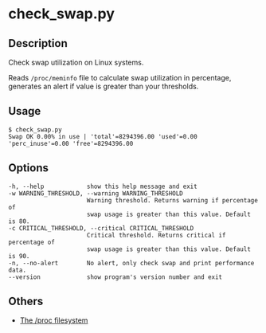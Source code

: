 # check_swap.py

## Description

Check swap utilization on Linux systems.

Reads `/proc/meminfo` file to calculate swap utilization in percentage,
generates an alert if value is greater than your thresholds.


## Usage

    $ check_swap.py
    Swap OK 0.00% in use | 'total'=8294396.00 'used'=0.00 'perc_inuse'=0.00 'free'=8294396.00


## Options

    -h, --help            show this help message and exit
    -w WARNING_THRESHOLD, --warning WARNING_THRESHOLD
                          Warning threshold. Returns warning if percentage of
                          swap usage is greater than this value. Default is 80.
    -c CRITICAL_THRESHOLD, --critical CRITICAL_THRESHOLD
                          Critical threshold. Returns critical if percentage of
                          swap usage is greater than this value. Default is 90.
    -n, --no-alert        No alert, only check swap and print performance data.
    --version             show program's version number and exit

## Others

* [The /proc filesystem](https://www.kernel.org/doc/Documentation/filesystems/proc.txt)

